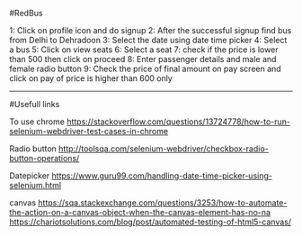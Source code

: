 #RedBus


1: Click on profile icon and do signup
2: After the successful signup find bus from Delhi to Dehradoon
3: Select the date  using date time picker
4: Select a bus 
5: Click on view seats
6: Select a seat
7: check if the price is lower than 500 then click on  proceed
8: Enter passenger details and male and female radio button
9: Check the price of final amount on pay screen and click on pay of price is higher than 600 only

----------------------------------------------------------------------------------------------

#Usefull links

To use chrome
https://stackoverflow.com/questions/13724778/how-to-run-selenium-webdriver-test-cases-in-chrome

Radio button
http://toolsqa.com/selenium-webdriver/checkbox-radio-button-operations/

Datepicker
https://www.guru99.com/handling-date-time-picker-using-selenium.html

canvas
https://sqa.stackexchange.com/questions/3253/how-to-automate-the-action-on-a-canvas-object-when-the-canvas-element-has-no-na
https://chariotsolutions.com/blog/post/automated-testing-of-html5-canvas/
